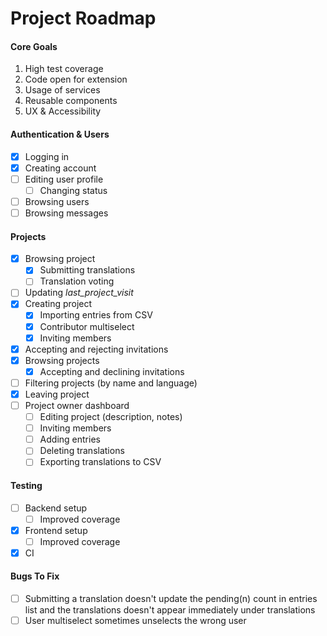 # Project Roadmap

#### Core Goals

1. High test coverage
2. Code open for extension
3. Usage of services
4. Reusable components
5. UX & Accessibility

#### Authentication & Users

- [x] Logging in
- [x] Creating account
- [ ] Editing user profile
  - [ ] Changing status
- [ ] Browsing users
- [ ] Browsing messages

#### Projects

- [x] Browsing project
  - [x] Submitting translations
  - [ ] Translation voting
- [ ] Updating _last_project_visit_
- [x] Creating project
  - [x] Importing entries from CSV
  - [x] Contributor multiselect
  - [x] Inviting members
- [x] Accepting and rejecting invitations
- [x] Browsing projects
  - [x] Accepting and declining invitations
- [ ] Filtering projects (by name and language)
- [x] Leaving project
- [ ] Project owner dashboard
  - [ ] Editing project (description, notes)
  - [ ] Inviting members
  - [ ] Adding entries
  - [ ] Deleting translations
  - [ ] Exporting translations to CSV

#### Testing

- [ ] Backend setup
  - [ ] Improved coverage
- [x] Frontend setup
  - [ ] Improved coverage
- [x] CI

#### Bugs To Fix

- [ ] Submitting a translation doesn't update the pending(n) count in entries list and the translations doesn't appear immediately under translations
- [ ] User multiselect sometimes unselects the wrong user
